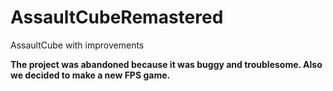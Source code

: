 # AssaultCubeRemastered
AssaultCube with improvements

**The project was abandoned because it was buggy and troublesome. Also we decided to make a new FPS game.**
